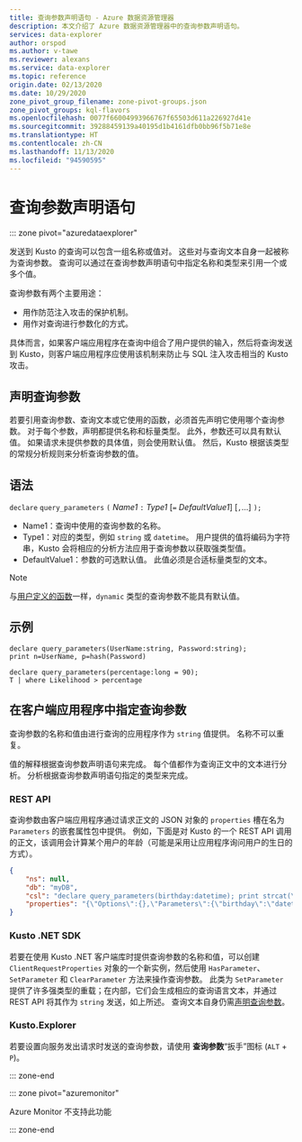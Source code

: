 ```yaml
---
title: 查询参数声明语句 - Azure 数据资源管理器
description: 本文介绍了 Azure 数据资源管理器中的查询参数声明语句。
services: data-explorer
author: orspod
ms.author: v-tawe
ms.reviewer: alexans
ms.service: data-explorer
ms.topic: reference
origin.date: 02/13/2020
ms.date: 10/29/2020
zone_pivot_group_filename: zone-pivot-groups.json
zone_pivot_groups: kql-flavors
ms.openlocfilehash: 0077f66004993966767f65503d611a226927d41e
ms.sourcegitcommit: 39288459139a40195d1b4161dfb0bb96f5b71e8e
ms.translationtype: HT
ms.contentlocale: zh-CN
ms.lasthandoff: 11/13/2020
ms.locfileid: "94590595"
---
```

# <a name="query-parameters-declaration-statement"></a>查询参数声明语句

::: zone pivot="azuredataexplorer"

发送到 Kusto 的查询可以包含一组名称或值对。 这些对与查询文本自身一起被称为查询参数。 查询可以通过在查询参数声明语句中指定名称和类型来引用一个或多个值。

查询参数有两个主要用途：

* 用作防范注入攻击的保护机制。
* 用作对查询进行参数化的方式。

具体而言，如果客户端应用程序在查询中组合了用户提供的输入，然后将查询发送到 Kusto，则客户端应用程序应使用该机制来防止与 SQL 注入攻击相当的 Kusto 攻击。

## <a name="declaring-query-parameters"></a>声明查询参数

若要引用查询参数、查询文本或它使用的函数，必须首先声明它使用哪个查询参数。 对于每个参数，声明都提供名称和标量类型。 此外，参数还可以具有默认值。 如果请求未提供参数的具体值，则会使用默认值。 然后，Kusto 根据该类型的常规分析规则来分析查询参数的值。

## <a name="syntax"></a>语法

`declare` `query_parameters` `(` *Name1* `:` *Type1* [`=` *DefaultValue1*] [`,`...] `);`

* Name1：查询中使用的查询参数的名称。
* Type1：对应的类型，例如 `string` 或 `datetime`。
  用户提供的值将编码为字符串，Kusto 会将相应的分析方法应用于查询参数以获取强类型值。
* DefaultValue1：参数的可选默认值。 此值必须是合适标量类型的文本。

> [!NOTE]
> 与[用户定义的函数](functions/user-defined-functions.md)一样，`dynamic` 类型的查询参数不能具有默认值。

## <a name="examples"></a>示例

```kusto
declare query_parameters(UserName:string, Password:string);
print n=UserName, p=hash(Password)
```

```kusto
declare query_parameters(percentage:long = 90);
T | where Likelihood > percentage
```

## <a name="specifying-query-parameters-in-a-client-application"></a>在客户端应用程序中指定查询参数

查询参数的名称和值由进行查询的应用程序作为 `string` 值提供。 名称不可以重复。

值的解释根据查询参数声明语句来完成。 每个值都作为查询正文中的文本进行分析。 分析根据查询参数声明语句指定的类型来完成。

### <a name="rest-api"></a>REST API

查询参数由客户端应用程序通过请求正文的 JSON 对象的 `properties` 槽在名为 `Parameters` 的嵌套属性包中提供。 例如，下面是对 Kusto 的一个 REST API 调用的正文，该调用会计算某个用户的年龄（可能是采用让应用程序询问用户的生日的方式）。

``` json
{
    "ns": null,
    "db": "myDB",
    "csl": "declare query_parameters(birthday:datetime); print strcat(\"Your age is: \", tostring(now() - birthday))",
    "properties": "{\"Options\":{},\"Parameters\":{\"birthday\":\"datetime(1970-05-11)\",\"courses\":\"dynamic(['Java', 'C++'])\"}}"
}
```

### <a name="kusto-net-sdk"></a>Kusto .NET SDK

若要在使用 Kusto .NET 客户端库时提供查询参数的名称和值，可以创建 `ClientRequestProperties` 对象的一个新实例，然后使用 `HasParameter`、`SetParameter` 和 `ClearParameter` 方法来操作查询参数。 此类为 `SetParameter` 提供了许多强类型的重载；在内部，它们会生成相应的查询语言文本，并通过 REST API 将其作为 `string` 发送，如上所述。 查询文本自身仍需[声明查询参数](#declaring-query-parameters)。

### <a name="kustoexplorer"></a>Kusto.Explorer

若要设置向服务发出请求时发送的查询参数，请使用 **查询参数**“扳手”图标 (`ALT` + `P`)。

::: zone-end

::: zone pivot="azuremonitor"

Azure Monitor 不支持此功能

::: zone-end
